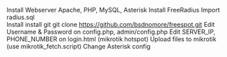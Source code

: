
Install Webserver Apache, PHP, MySQL, Asterisk
Install FreeRadius
Import radius.sql  
Install
install git 
git clone https://github.com/bsdnomore/freespot.git
Edit Username & Password  on config.php, admin/config.php
Edit SERVER_IP, PHONE_NUMBER  on login.html (mikrotik hotspot)
Upload files to mikrotik (use mikrotik_fetch.script)
Change Asterisk config
